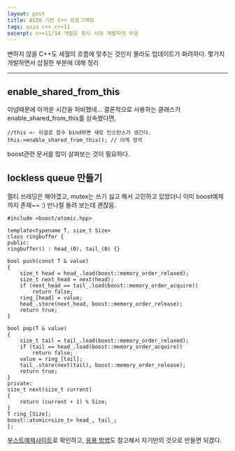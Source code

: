 ```yaml
---  
layout: post 
title: ASIO 기반 C++ 프로그래밍    
tags: asio c++ c++11     
excerpt: c++11/14 개발은 원시 시대 개발자의 무덤 
---  
```


변하지 않을 C++도 세월의 흐름에 맞추는 것인지 몰라도 업데이트가 화려하다. 몇가지 개발하면서 삽질한 부분에 대해 정리   
  
---
## enable_shared_from_this  
  
이넘때문에 아까운 시간을 허비했네... 결론적으로 사용하는 클래스가 enable_shared_from_this를 상속했다면, 
  
	//this <- 이걸로 함수 bind하면 새로 인스턴스가 생긴다. 
	this->enable_shared_from_this(); // 이게 정석   
  	
boost관련 문서를 많이 살펴보는 것이 필요하다.  
  
## lockless queue 만들기  
  
멀티 쓰레딩은 해야겠고, mutex는 쓰기 싫고 해서 고민하고 있었더니 이미 boost예제까지 존재~~ :) 반나절 돌려 보는데 괜찮음. 

	#include <boost/atomic.hpp>
	
	template<typename T, size_t Size>
	class ringbuffer {
	public:
	ringbuffer() : head_(0), tail_(0) {}
	
	bool push(const T & value)
	{
		size_t head = head_.load(boost::memory_order_relaxed);
		size_t next_head = next(head);
		if (next_head == tail_.load(boost::memory_order_acquire))
			return false;
		ring_[head] = value;
		head_.store(next_head, boost::memory_order_release);
		return true;
	}
	
	bool pop(T & value)
	{
		size_t tail = tail_.load(boost::memory_order_relaxed);
		if (tail == head_.load(boost::memory_order_acquire))
			return false;
		value = ring_[tail];
		tail_.store(next(tail), boost::memory_order_release);
		return true;
	}
	private:
	size_t next(size_t current)
	{
		return (current + 1) % Size;
	}
	T ring_[Size];
	boost::atomic<size_t> head_, tail_;
	};

[부스트예제사이트](http://www.boost.org/doc/libs/1_60_0/doc/html/atomic/usage_examples.html)로 확인하고, [응용 방법](https://nativecoding.wordpress.com/2015/06/17/multithreading-lockless-thread-safe-spsc-ring-buffer-queue/)도 참고해서 자기만의 것으로 만들면 되겠다.  
  
  
  
  